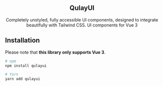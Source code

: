 <h2 align="center">
  QulayUI
</h2>

<p align="center">
Completely unstyled, fully accessible UI components, designed to integrate beautifully with Tailwind CSS. 
UI components for Vue 3
</p>

## Installation

Please note that **this library only supports Vue 3**.

```sh
# npm
npm install qulayui

# Yarn
yarn add qulayui
```
